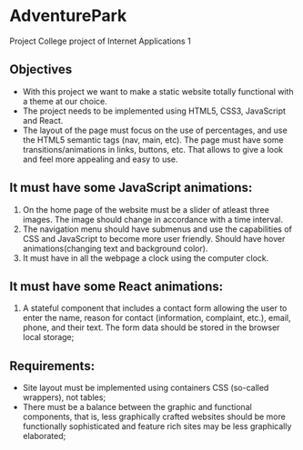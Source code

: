 # AdventurePark
Project College project of Internet Applications 1
## Objectives
- With this project we want to make a static website totally functional with a theme at our choice.
- The project needs to be implemented using HTML5, CSS3, JavaScript and React.
- The layout of the page must focus on the use of percentages, and use the HTML5 semantic tags (nav, main, etc). The page must have some transitions/animations in links, buttons, etc. That allows to give a look and feel more appealing and easy to use.
## It must have some JavaScript animations:
1. On the home page of the website must be a slider of atleast three images. The image should change in accordance with a time interval.
2. The navigation menu should have submenus and use the capabilities of CSS and JavaScript to become more user friendly. Should have hover animations(changing text and background color).
3. It must have in all the webpage a clock using the computer clock.

## It must have some React animations:
1. A stateful component that includes a contact form
allowing the user to enter the name, reason for contact
(information, complaint, etc.), email, phone, and their
text. The form data should be stored in the
browser local storage;

## Requirements:
- Site layout must be implemented using containers
CSS (so-called wrappers), not tables;
- There must be a balance between the graphic and functional components,
that is, less graphically crafted websites should be more functionally sophisticated and feature rich sites
may be less graphically elaborated;
